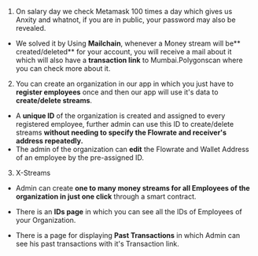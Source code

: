 1. On salary day we check Metamask 100 times a day which gives us Anxity and whatnot, if you are in public, your password may also be revealed.
- We solved it by Using **Mailchain**, whenever a Money stream will be** created/deleted** for your account, you will receive a mail about it which will also have a **transaction link** to Mumbai.Polygonscan where you can check more about it.
2. You can create an organization in our app in which you just have to **register employees** once and then our app will use it's data to **create/delete streams**.
- A **unique ID** of the organization is created and assigned to every registered employee, further admin can use this ID to create/delete streams **without needing to specify the Flowrate and receiver's address repeatedly.**
- The admin of the organization can **edit** the Flowrate and Wallet Address of an employee by the pre-assigned ID.
3. X-Streams
- Admin can create **one to many money streams for all Employees of the organization in just one click** through a smart contract.

- There is an **IDs page** in which you can see all the IDs of Employees of your Organization.
- There is a page for displaying **Past Transactions** in which Admin can see his past transactions with it's Transaction link.

